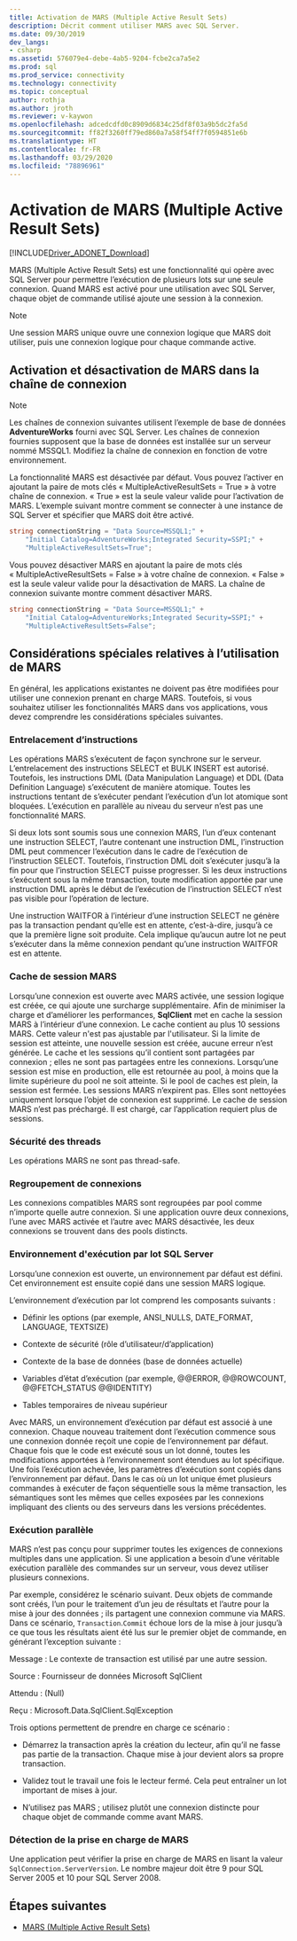 ```yaml
---
title: Activation de MARS (Multiple Active Result Sets)
description: Décrit comment utiliser MARS avec SQL Server.
ms.date: 09/30/2019
dev_langs:
- csharp
ms.assetid: 576079e4-debe-4ab5-9204-fcbe2ca7a5e2
ms.prod: sql
ms.prod_service: connectivity
ms.technology: connectivity
ms.topic: conceptual
author: rothja
ms.author: jroth
ms.reviewer: v-kaywon
ms.openlocfilehash: adcedcdfd0c8909d6834c25df8f03a9b5dc2fa5d
ms.sourcegitcommit: ff82f3260ff79ed860a7a58f54ff7f0594851e6b
ms.translationtype: HT
ms.contentlocale: fr-FR
ms.lasthandoff: 03/29/2020
ms.locfileid: "78896961"
---
```

# <a name="enabling-multiple-active-result-sets"></a>Activation de MARS (Multiple Active Result Sets)

[!INCLUDE[Driver_ADONET_Download](../../../includes/driver_adonet_download.md)]

MARS (Multiple Active Result Sets) est une fonctionnalité qui opère avec SQL Server pour permettre l’exécution de plusieurs lots sur une seule connexion. Quand MARS est activé pour une utilisation avec SQL Server, chaque objet de commande utilisé ajoute une session à la connexion.  
  
> [!NOTE]
>  Une session MARS unique ouvre une connexion logique que MARS doit utiliser, puis une connexion logique pour chaque commande active.  
  
## <a name="enabling-and-disabling-mars-in-the-connection-string"></a>Activation et désactivation de MARS dans la chaîne de connexion  
  
> [!NOTE]
>  Les chaînes de connexion suivantes utilisent l’exemple de base de données **AdventureWorks** fourni avec SQL Server. Les chaînes de connexion fournies supposent que la base de données est installée sur un serveur nommé MSSQL1. Modifiez la chaîne de connexion en fonction de votre environnement.  
  
La fonctionnalité MARS est désactivée par défaut. Vous pouvez l’activer en ajoutant la paire de mots clés « MultipleActiveResultSets = True » à votre chaîne de connexion. « True » est la seule valeur valide pour l’activation de MARS. L’exemple suivant montre comment se connecter à une instance de SQL Server et spécifier que MARS doit être activé. 
  
```csharp  
string connectionString = "Data Source=MSSQL1;" +   
    "Initial Catalog=AdventureWorks;Integrated Security=SSPI;" +  
    "MultipleActiveResultSets=True";  
```  
  
Vous pouvez désactiver MARS en ajoutant la paire de mots clés « MultipleActiveResultSets = False » à votre chaîne de connexion. « False » est la seule valeur valide pour la désactivation de MARS. La chaîne de connexion suivante montre comment désactiver MARS.  
  
```csharp  
string connectionString = "Data Source=MSSQL1;" +   
    "Initial Catalog=AdventureWorks;Integrated Security=SSPI;" +  
    "MultipleActiveResultSets=False";  
```  
  
## <a name="special-considerations-when-using-mars"></a>Considérations spéciales relatives à l’utilisation de MARS  
En général, les applications existantes ne doivent pas être modifiées pour utiliser une connexion prenant en charge MARS. Toutefois, si vous souhaitez utiliser les fonctionnalités MARS dans vos applications, vous devez comprendre les considérations spéciales suivantes.  
  
### <a name="statement-interleaving"></a>Entrelacement d’instructions  
Les opérations MARS s’exécutent de façon synchrone sur le serveur. L’entrelacement des instructions SELECT et BULK INSERT est autorisé. Toutefois, les instructions DML (Data Manipulation Language) et DDL (Data Definition Language) s’exécutent de manière atomique. Toutes les instructions tentant de s’exécuter pendant l’exécution d’un lot atomique sont bloquées. L’exécution en parallèle au niveau du serveur n’est pas une fonctionnalité MARS.  
  
Si deux lots sont soumis sous une connexion MARS, l’un d’eux contenant une instruction SELECT, l’autre contenant une instruction DML, l’instruction DML peut commencer l’exécution dans le cadre de l’exécution de l’instruction SELECT. Toutefois, l’instruction DML doit s’exécuter jusqu’à la fin pour que l’instruction SELECT puisse progresser. Si les deux instructions s’exécutent sous la même transaction, toute modification apportée par une instruction DML après le début de l’exécution de l’instruction SELECT n’est pas visible pour l’opération de lecture.  
  
Une instruction WAITFOR à l’intérieur d’une instruction SELECT ne génère pas la transaction pendant qu’elle est en attente, c’est-à-dire, jusqu’à ce que la première ligne soit produite. Cela implique qu’aucun autre lot ne peut s’exécuter dans la même connexion pendant qu’une instruction WAITFOR est en attente.  
  
### <a name="mars-session-cache"></a>Cache de session MARS  
Lorsqu’une connexion est ouverte avec MARS activée, une session logique est créée, ce qui ajoute une surcharge supplémentaire. Afin de minimiser la charge et d’améliorer les performances, **SqlClient** met en cache la session MARS à l’intérieur d’une connexion. Le cache contient au plus 10 sessions MARS. Cette valeur n'est pas ajustable par l'utilisateur. Si la limite de session est atteinte, une nouvelle session est créée, aucune erreur n’est générée. Le cache et les sessions qu’il contient sont partagées par connexion ; elles ne sont pas partagées entre les connexions. Lorsqu’une session est mise en production, elle est retournée au pool, à moins que la limite supérieure du pool ne soit atteinte. Si le pool de caches est plein, la session est fermée. Les sessions MARS n’expirent pas. Elles sont nettoyées uniquement lorsque l’objet de connexion est supprimé. Le cache de session MARS n’est pas préchargé. Il est chargé, car l’application requiert plus de sessions.  
  
### <a name="thread-safety"></a>Sécurité des threads  
Les opérations MARS ne sont pas thread-safe.  
  
### <a name="connection-pooling"></a>Regroupement de connexions  
Les connexions compatibles MARS sont regroupées par pool comme n’importe quelle autre connexion. Si une application ouvre deux connexions, l’une avec MARS activée et l’autre avec MARS désactivée, les deux connexions se trouvent dans des pools distincts.
  
### <a name="sql-server-batch-execution-environment"></a>Environnement d'exécution par lot SQL Server  
Lorsqu’une connexion est ouverte, un environnement par défaut est défini. Cet environnement est ensuite copié dans une session MARS logique.  
  
L’environnement d’exécution par lot comprend les composants suivants :  
  
- Définir les options (par exemple, ANSI_NULLS, DATE_FORMAT, LANGUAGE, TEXTSIZE)  
  
- Contexte de sécurité (rôle d’utilisateur/d’application)  
  
- Contexte de la base de données (base de données actuelle)  
  
- Variables d’état d’exécution (par exemple, @@ERROR, @@ROWCOUNT, @@FETCH_STATUS @@IDENTITY)  
  
- Tables temporaires de niveau supérieur  
  
Avec MARS, un environnement d’exécution par défaut est associé à une connexion. Chaque nouveau traitement dont l’exécution commence sous une connexion donnée reçoit une copie de l’environnement par défaut. Chaque fois que le code est exécuté sous un lot donné, toutes les modifications apportées à l’environnement sont étendues au lot spécifique. Une fois l’exécution achevée, les paramètres d’exécution sont copiés dans l’environnement par défaut. Dans le cas où un lot unique émet plusieurs commandes à exécuter de façon séquentielle sous la même transaction, les sémantiques sont les mêmes que celles exposées par les connexions impliquant des clients ou des serveurs dans les versions précédentes.  
  
### <a name="parallel-execution"></a>Exécution parallèle  
MARS n’est pas conçu pour supprimer toutes les exigences de connexions multiples dans une application. Si une application a besoin d’une véritable exécution parallèle des commandes sur un serveur, vous devez utiliser plusieurs connexions.  
  
Par exemple, considérez le scénario suivant. Deux objets de commande sont créés, l’un pour le traitement d’un jeu de résultats et l’autre pour la mise à jour des données ; ils partagent une connexion commune via MARS. Dans ce scénario, `Transaction`.`Commit` échoue lors de la mise à jour jusqu’à ce que tous les résultats aient été lus sur le premier objet de commande, en générant l’exception suivante :  
  
Message : Le contexte de transaction est utilisé par une autre session.  
  
Source : Fournisseur de données Microsoft SqlClient  
  
Attendu : (Null)  
  
Reçu : Microsoft.Data.SqlClient.SqlException  
  
Trois options permettent de prendre en charge ce scénario :  
  
- Démarrez la transaction après la création du lecteur, afin qu’il ne fasse pas partie de la transaction. Chaque mise à jour devient alors sa propre transaction.  
  
- Validez tout le travail une fois le lecteur fermé. Cela peut entraîner un lot important de mises à jour.  
  
- N’utilisez pas MARS ; utilisez plutôt une connexion distincte pour chaque objet de commande comme avant MARS.  
  
### <a name="detecting-mars-support"></a>Détection de la prise en charge de MARS  
Une application peut vérifier la prise en charge de MARS en lisant la valeur `SqlConnection.ServerVersion`. Le nombre majeur doit être 9 pour SQL Server 2005 et 10 pour SQL Server 2008.  
  
## <a name="next-steps"></a>Étapes suivantes
- [MARS (Multiple Active Result Sets)](multiple-active-result-sets-mars.md)
